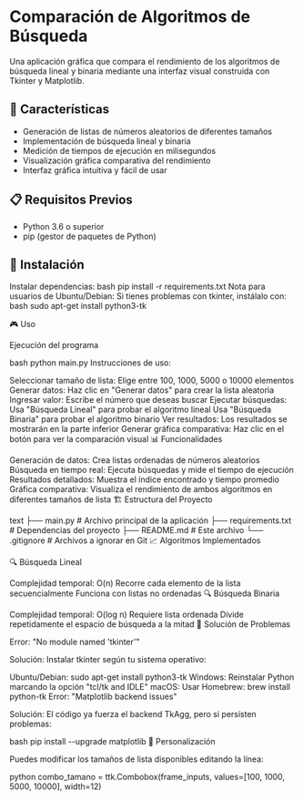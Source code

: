 # Comparación de Algoritmos de Búsqueda

Una aplicación gráfica que compara el rendimiento de los algoritmos de búsqueda lineal y binaria mediante una interfaz visual construida con Tkinter y Matplotlib.

## 🚀 Características

- Generación de listas de números aleatorios de diferentes tamaños
- Implementación de búsqueda lineal y binaria
- Medición de tiempos de ejecución en milisegundos
- Visualización gráfica comparativa del rendimiento
- Interfaz gráfica intuitiva y fácil de usar

## 📋 Requisitos Previos

- Python 3.6 o superior
- pip (gestor de paquetes de Python)

## 🔧 Instalación

Instalar dependencias:
bash
pip install -r requirements.txt
Nota para usuarios de Ubuntu/Debian: Si tienes problemas con tkinter, instálalo con:
bash
sudo apt-get install python3-tk

🎮 Uso

Ejecución del programa

bash
python main.py
Instrucciones de uso:

Seleccionar tamaño de lista: Elige entre 100, 1000, 5000 o 10000 elementos
Generar datos: Haz clic en "Generar datos" para crear la lista aleatoria
Ingresar valor: Escribe el número que deseas buscar
Ejecutar búsquedas:
Usa "Búsqueda Lineal" para probar el algoritmo lineal
Usa "Búsqueda Binaria" para probar el algoritmo binario
Ver resultados: Los resultados se mostrarán en la parte inferior
Generar gráfica comparativa: Haz clic en el botón para ver la comparación visual
📊 Funcionalidades

Generación de datos: Crea listas ordenadas de números aleatorios
Búsqueda en tiempo real: Ejecuta búsquedas y mide el tiempo de ejecución
Resultados detallados: Muestra el índice encontrado y tiempo promedio
Gráfica comparativa: Visualiza el rendimiento de ambos algoritmos en diferentes tamaños de lista
🏗️ Estructura del Proyecto

text
├── main.py              # Archivo principal de la aplicación
├── requirements.txt     # Dependencias del proyecto
├── README.md           # Este archivo
└── .gitignore          # Archivos a ignorar en Git
📈 Algoritmos Implementados

🔍 Búsqueda Lineal

Complejidad temporal: O(n)
Recorre cada elemento de la lista secuencialmente
Funciona con listas no ordenadas
🔍 Búsqueda Binaria

Complejidad temporal: O(log n)
Requiere lista ordenada
Divide repetidamente el espacio de búsqueda a la mitad
🐛 Solución de Problemas

Error: "No module named 'tkinter'"

Solución: Instalar tkinter según tu sistema operativo:

Ubuntu/Debian: sudo apt-get install python3-tk
Windows: Reinstalar Python marcando la opción "tcl/tk and IDLE"
macOS: Usar Homebrew: brew install python-tk
Error: "Matplotlib backend issues"

Solución: El código ya fuerza el backend TkAgg, pero si persisten problemas:

bash
pip install --upgrade matplotlib
📝 Personalización

Puedes modificar los tamaños de lista disponibles editando la línea:

python
combo_tamano = ttk.Combobox(frame_inputs, values=[100, 1000, 5000, 10000], width=12)






